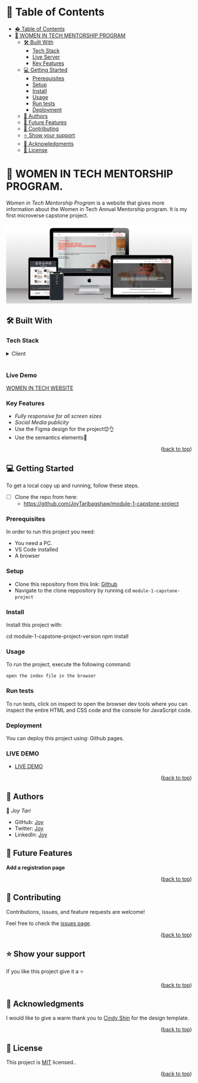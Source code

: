 <a name="readme-top"></a>
# 📗 Table of Contents

- [� Table of Contents](#-table-of-contents)
- [📖 WOMEN IN TECH MENTORSHIP PROGRAM ](#-women-intech-)
  - [🛠 Built With ](#-built-with-)
    - [Tech Stack ](#tech-stack-)
    - [Live Server](#live-server)
    - [Key Features ](#key-features-)
  - [💻 Getting Started ](#-getting-started-)
    - [Prerequisites](#prerequisites)
    - [Setup](#setup)
    - [Install](#install)
    - [Usage](#usage)
    - [Run tests](#run-tests)
    - [Deployment](#deployment)
  - [👥 Authors ](#-authors-)
  - [🔭 Future Features ](#-future-features-)
  - [🤝 Contributing ](#-contributing-)
  - [⭐ Show your support ](#-show-your-support-)
  - [🙏 Acknowledgments ](#-acknowledgments-)
  - [📝 License ](#-license-)

<!-- PROJECT DESCRIPTION -->

# 📖 WOMEN IN TECH MENTORSHIP PROGRAM. <a name="about-project"></a>

*Women in Tech Mentorship Program* is a website that gives more information about the Women in Tech Annual Mentorship program. It is my first microverse capstone project.

![WIT image](image.png)

## 🛠 Built With <a name="built-with"></a>

### Tech Stack <a name="tech-stack"></a>

<details>
  <summary>Client</summary>
  <ul>
    <li><a href="https://www.w3schools.com/html/">HTML</a></li>
    <li><a href="https://www.w3schools.com/css/">CSS</a></li>
  </ul>
</details>

<br />

### Live Demo <a name="Live-server"></a>

[WOMEN IN TECH WEBSITE](https://www.loom.com/share/85d6ee4122a74986895ca5dd81e36352)

### Key Features <a name="key-features"></a>

- *Fully responsive for all screen sizes*
- *Social Media publicity*
- Use the Figma design for the project😊👌
- Use the semantics elements💯

<p align="right">(<a href="#readme-top">back to top</a>)</p>

<!-- GETTING STARTED -->

## 💻 Getting Started <a name="getting-started"></a>

To get a local copy up and running, follow these steps.

- [ ] Clone the repo from here:
  - https://github.com/JoyTaribagshaw/module-1-capstone-project 

### Prerequisites

In order to run this project you need:

- You need a PC.
- VS Code installed
- A browser


### Setup

- Clone this repository from this link: 
[Github](https://github.com/JoyTaribagshaw/module-1-capstone-project)
- Navigate to the clone reppository by running cd `module-1-capstone-project`

### Install

Install this project with:

  cd module-1-capstone-project-version
  npm install


### Usage

To run the project, execute the following command:

    open the index file in the browser

  ### Run tests

To run tests, click on inspect to open the browser dev tools where you can inspect the entire HTML and CSS code and the console for JavaScript code. 

### Deployment

You can deploy this project using:
Github pages.

### LIVE DEMO

- [LIVE DEMO](https://joytaribagshaw.github.io/module-1-capstone-project/)

<p align="right">(<a href="#readme-top">back to top</a>)</p>

<!-- AUTHORS -->

## 👥 Authors <a name="authors"></a>

👤 *Joy Tari*

- GitHub: [Joy](https://github.com/JoyTaribagshaw)
- Twitter: [Joy](https://twitter.com/JoyTariBagshaw)
- LinkedIn: [Joy](https://www.linkedin.com/in/joy-tari-bagshaw-b8b891236?lipi=urn%3Ali%3Apage%3Ad_flagship3_profile_view_base_contact_details%3BlJIF9fsfQCO4UIewGNO%2B%2FQ%3D%3D)


<!-- FUTURE FEATURES -->

## 🔭 Future Features <a name="future-features"></a>

**Add a registration page**

<p align="right">(<a href="#readme-top">back to top</a>)</p>

<!-- CONTRIBUTING -->

## 🤝 Contributing <a name="contributing"></a>

Contributions, issues, and feature requests are welcome!

Feel free to check the [issues page](https://github.com/JoyTaribagshaw/module-1-capstone-project/issues/).

<p align="right">(<a href="#readme-top">back to top</a>)</p>

<!-- SUPPORT -->

## ⭐ Show your support <a name="support"></a>

If you like this project give it a ⭐

<p align="right">(<a href="#readme-top">back to top</a>)</p>

<!-- ACKNOWLEDGEMENTS -->

## 🙏 Acknowledgments <a name="acknowledgements"></a>

I would like to give a warm thank you to [Cindy Shin](https://www.behance.net/adagio07) for the design template.


<p align="right">(<a href="#readme-top">back to top</a>)</p>

<!-- LICENSE -->

## 📝 License <a name="license"></a>

This project is [MIT](https://github.com/JoyTaribagshaw/module-1-capstone-project/blob/main/LICENSE) licensed..

<p align="right">(<a href="#readme-top">back to top</a>)</p> 

